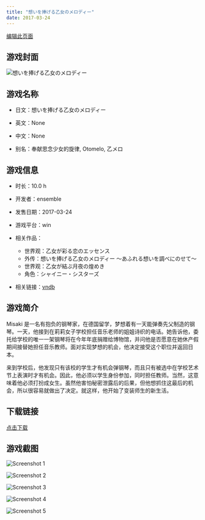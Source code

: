 ```yaml
---
title: "想いを捧げる乙女のメロディー"
date: 2017-03-24
---
```

[编辑此页面](https://github.com/ACG-3/ADV3-source/blob/main/source/_posts/games/%E6%83%B3%E3%81%84%E3%82%92%E6%8D%A7%E3%81%92%E3%82%8B%E4%B9%99%E5%A5%B3%E3%81%AE%E3%83%A1%E3%83%AD%E3%83%87%E3%82%A3%E3%83%BC.md)

## 游戏封面

![想いを捧げる乙女のメロディー](https%3A//pan.timero.xyz/onedrive/img_lib_001/%E6%83%B3%E3%81%84%E3%82%92%E6%8D%A7%E3%81%92%E3%82%8B%E4%B9%99%E5%A5%B3%E3%81%AE%E3%83%A1%E3%83%AD%E3%83%87%E3%82%A3%E3%83%BC_cover.avif)


## 游戏名称

- 日文：想いを捧げる乙女のメロディー
- 英文：None
- 中文：None

- 别名：奉献思念少女的旋律, Otomelo, 乙メロ


## 游戏信息

- 时长：10.0 h
- 开发者：ensemble
- 发售日期：2017-03-24
- 游戏平台：win
- 相关作品：
   - 世界观：乙女が彩る恋のエッセンス
   - 外传：想いを捧げる乙女のメロディー ～あふれる想いを調べにのせて～
   - 世界观：乙女が結ぶ月夜の煌めき
   - 角色：シャイニー・シスターズ

- 相关链接：[vndb](https://vndb.org/v20256)


## 游戏简介

Misaki 是一名有抱负的钢琴家，在德国留学，梦想着有一天能弹奏先父制造的钢琴。一天，他接到在莉莉女子学校担任音乐老师的姐姐诗织的电话。她告诉他，委托给学校的唯一一架钢琴将在今年年底捐赠给博物馆，并问他是否愿意在她休产假期间接替她担任音乐教师。面对实现梦想的机会，他决定接受这个职位并返回日本。

来到学校后，他发现只有该校的学生才有机会弹钢琴，而且只有被选中在学校艺术节上表演时才有机会。因此，他必须以学生身份参加，同时担任教师。当然，这意味着他必须打扮成女生。虽然他害怕秘密泄露后的后果，但他想抓住这最后的机会，所以很容易就做出了决定。就这样，他开始了变装师生的新生活。




## 下载链接

[点击下载](https://pan.timero.xyz/onedrive/adv_lib_001/%E6%83%B3%E3%81%84%E3%82%92%E6%8D%A7%E3%81%92%E3%82%8B%E4%B9%99%E5%A5%B3%E3%81%AE%E3%83%A1%E3%83%AD%E3%83%87%E3%82%A3%E3%83%BC)


## 游戏截图


![Screenshot 1](https%3A//pan.timero.xyz/onedrive/img_lib_001/%E6%83%B3%E3%81%84%E3%82%92%E6%8D%A7%E3%81%92%E3%82%8B%E4%B9%99%E5%A5%B3%E3%81%AE%E3%83%A1%E3%83%AD%E3%83%87%E3%82%A3%E3%83%BC_Screenshot_1.avif)

![Screenshot 2](https%3A//pan.timero.xyz/onedrive/img_lib_001/%E6%83%B3%E3%81%84%E3%82%92%E6%8D%A7%E3%81%92%E3%82%8B%E4%B9%99%E5%A5%B3%E3%81%AE%E3%83%A1%E3%83%AD%E3%83%87%E3%82%A3%E3%83%BC_Screenshot_2.avif)

![Screenshot 3](https%3A//pan.timero.xyz/onedrive/img_lib_001/%E6%83%B3%E3%81%84%E3%82%92%E6%8D%A7%E3%81%92%E3%82%8B%E4%B9%99%E5%A5%B3%E3%81%AE%E3%83%A1%E3%83%AD%E3%83%87%E3%82%A3%E3%83%BC_Screenshot_3.avif)

![Screenshot 4](https%3A//pan.timero.xyz/onedrive/img_lib_001/%E6%83%B3%E3%81%84%E3%82%92%E6%8D%A7%E3%81%92%E3%82%8B%E4%B9%99%E5%A5%B3%E3%81%AE%E3%83%A1%E3%83%AD%E3%83%87%E3%82%A3%E3%83%BC_Screenshot_4.avif)

![Screenshot 5](https%3A//pan.timero.xyz/onedrive/img_lib_001/%E6%83%B3%E3%81%84%E3%82%92%E6%8D%A7%E3%81%92%E3%82%8B%E4%B9%99%E5%A5%B3%E3%81%AE%E3%83%A1%E3%83%AD%E3%83%87%E3%82%A3%E3%83%BC_Screenshot_5.avif)

